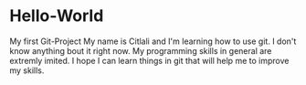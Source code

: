 # Hello-World
My first Git-Project
My name is Citlali and I'm learning how to use git. I don't know anything bout it right now. My programming skills in general are extremly imited. I hope I can learn things in git that will help me to improve my skills.
